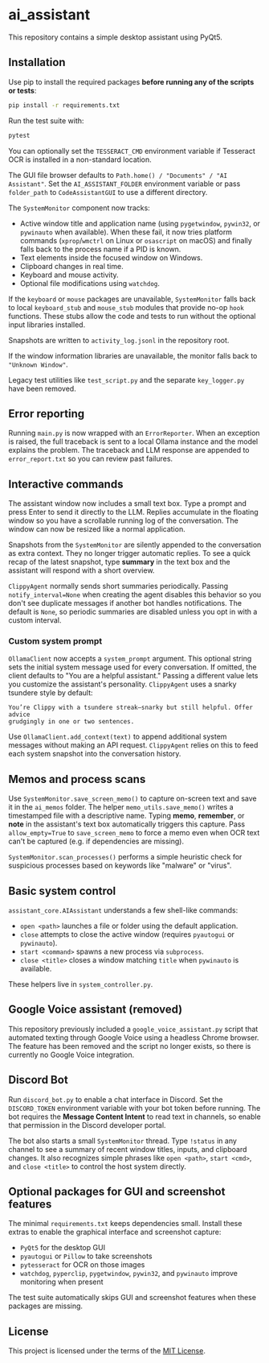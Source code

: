 # ai_assistant
This repository contains a simple desktop assistant using PyQt5.

## Installation

Use pip to install the required packages **before running any of the scripts or tests**:

```bash
pip install -r requirements.txt
```

Run the test suite with:

```bash
pytest
```

You can optionally set the `TESSERACT_CMD` environment variable if Tesseract OCR is installed in a non-standard location.

The GUI file browser defaults to `Path.home() / "Documents" / "AI Assistant"`. Set the `AI_ASSISTANT_FOLDER` environment variable or pass `folder_path` to `CodeAssistantGUI` to use a different directory.

The `SystemMonitor` component now tracks:

- Active window title and application name (using `pygetwindow`, `pywin32`, or `pywinauto` when available).
  When these fail, it now tries platform commands (`xprop`/`wmctrl` on Linux or
  `osascript` on macOS) and finally falls back to the process name if a PID is
  known.
- Text elements inside the focused window on Windows.
- Clipboard changes in real time.
- Keyboard and mouse activity.
- Optional file modifications using `watchdog`.

If the `keyboard` or `mouse` packages are unavailable, `SystemMonitor` falls
back to local `keyboard_stub` and `mouse_stub` modules that provide no-op
`hook` functions. These stubs allow the code and tests to run without the
optional input libraries installed.

Snapshots are written to `activity_log.jsonl` in the repository root.

If the window information libraries are unavailable, the monitor falls back to `"Unknown Window"`.

Legacy test utilities like `test_script.py` and the separate `key_logger.py` have been removed.

## Error reporting

Running `main.py` is now wrapped with an `ErrorReporter`. When an
exception is raised, the full traceback is sent to a local Ollama
instance and the model explains the problem. The traceback and LLM
response are appended to `error_report.txt` so you can review past
failures.

## Interactive commands

The assistant window now includes a small text box. Type a prompt and press
Enter to send it directly to the LLM. Replies accumulate in the floating window
so you have a scrollable running log of the conversation. The window can now be
resized like a normal application.

Snapshots from the `SystemMonitor` are silently appended to the conversation as
extra context. They no longer trigger automatic replies. To see a quick recap
of the latest snapshot, type **summary** in the text box and the assistant will
respond with a short overview.

`ClippyAgent` normally sends short summaries periodically. Passing
`notify_interval=None` when creating the agent disables this behavior so you
don't see duplicate messages if another bot handles notifications. The default
is `None`, so periodic summaries are disabled unless you opt in with a custom
interval.

### Custom system prompt

`OllamaClient` now accepts a `system_prompt` argument. This optional string
sets the initial system message used for every conversation. If omitted, the
client defaults to "You are a helpful assistant." Passing a different value lets
you customize the assistant's personality. `ClippyAgent` uses a snarky
tsundere style by default:

```
You’re Clippy with a tsundere streak—snarky but still helpful. Offer advice
grudgingly in one or two sentences.
```

Use `OllamaClient.add_context(text)` to append additional system messages
without making an API request. `ClippyAgent` relies on this to feed each
system snapshot into the conversation history.

## Memos and process scans

Use `SystemMonitor.save_screen_memo()` to capture on-screen text and save it in the `ai_memos` folder. The helper `memo_utils.save_memo()` writes a timestamped file with a descriptive name. Typing **memo**, **remember**, or **note** in the assistant's text box automatically triggers this capture. Pass `allow_empty=True` to `save_screen_memo` to force a memo even when OCR text can't be captured (e.g. if dependencies are missing).


`SystemMonitor.scan_processes()` performs a simple heuristic check for suspicious processes based on keywords like "malware" or "virus".

## Basic system control

`assistant_core.AIAssistant` understands a few shell-like commands:

- `open <path>` launches a file or folder using the default application.
- `close` attempts to close the active window (requires `pyautogui` or `pywinauto`).
- `start <command>` spawns a new process via `subprocess`.
- `close <title>` closes a window matching `title` when `pywinauto` is available.

These helpers live in `system_controller.py`.

## Google Voice assistant (removed)

This repository previously included a `google_voice_assistant.py` script that
automated texting through Google Voice using a headless Chrome browser. The
feature has been removed and the script no longer exists, so there is currently
no Google Voice integration.

## Discord Bot
Run `discord_bot.py` to enable a chat interface in Discord.
Set the `DISCORD_TOKEN` environment variable with your bot token before running.
The bot requires the **Message Content Intent** to read text in channels, so
enable that permission in the Discord developer portal.

The bot also starts a small `SystemMonitor` thread. Type `!status` in any channel
to see a summary of recent window titles, inputs, and clipboard changes.
It also recognizes simple phrases like `open <path>`, `start <cmd>`, and
`close <title>` to control the host system directly.

## Optional packages for GUI and screenshot features

The minimal `requirements.txt` keeps dependencies small. Install these extras to enable the graphical interface and screenshot capture:

- `PyQt5` for the desktop GUI
- `pyautogui` or `Pillow` to take screenshots
- `pytesseract` for OCR on those images
- `watchdog`, `pyperclip`, `pygetwindow`, `pywin32`, and `pywinauto` improve monitoring when present

The test suite automatically skips GUI and screenshot features when these packages are missing.

## License

This project is licensed under the terms of the [MIT License](LICENSE).
